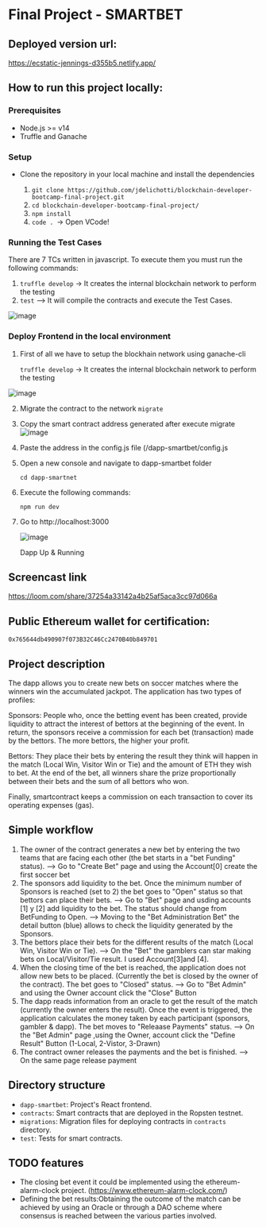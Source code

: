 # Final Project - SMARTBET

## Deployed version url:

https://ecstatic-jennings-d355b5.netlify.app/

## How to run this project locally:

### Prerequisites

- Node.js >= v14
- Truffle and Ganache


### Setup
- Clone the repository in your local machine and install the dependencies
  
  1. `git clone https://github.com/jdelichotti/blockchain-developer-bootcamp-final-project.git`
  2. `cd blockchain-developer-bootcamp-final-project/`
  3. `npm install`
  4. `code . `-> Open VCode!
 
### Running the Test Cases
There are 7 TCs written in javascript. To execute them you must run the following commands:
1. `truffle develop` -> It creates the internal blockchain network to perform the testing
2. `test` --> It will compile the contracts and execute the Test Cases.

![image](https://user-images.githubusercontent.com/32246675/143797692-7ea03f25-8e2f-42fa-92d8-43666707c032.png)

  
### Deploy Frontend in the local environment

1. First of all we have to setup the blockhain network using ganache-cli
   
   `truffle develop` -> It creates the internal blockchain network to perform the testing
   
  ![image](https://user-images.githubusercontent.com/32246675/143800291-8225616d-b9f1-48ce-bcce-7b8bcbdb7b21.png)

2. Migrate the contract to the network
   `migrate`

3. Copy the smart contract address generated after execute migrate
   ![image](https://user-images.githubusercontent.com/32246675/143800636-dc0ec4f1-297f-4c28-907f-1e760c45c4ee.png)

4. Paste the address in the config.js file (/dapp-smartbet/config.js
5. Open a new console and navigate to dapp-smartbet folder
   
   `cd dapp-smartnet`
6. Execute the following commands:
   
   `npm run dev`
7. Go to http://localhost:3000

   ![image](https://user-images.githubusercontent.com/32246675/143801327-383a94da-8596-464e-8554-20516b5fd553.png)
    
   Dapp Up & Running


## Screencast link

https://loom.com/share/37254a33142a4b25af5aca3cc97d066a

## Public Ethereum wallet for certification:

`0x765644db490907f073B32C46Cc2470B40b849701`

## Project description

The dapp allows you to create new bets on soccer matches where the winners win the accumulated jackpot.
The application has two types of profiles:

Sponsors: People who, once the betting event has been created, provide liquidity to attract the interest of bettors at the beginning of the event. In return, the sponsors receive a commission for each bet (transaction) made by the bettors. The more bettors, the higher your profit.

Bettors: They place their bets by entering the result they think will happen in the match (Local Win, Visitor Win or Tie) and the amount of ETH they wish to bet. At the end of the bet, all winners share the prize proportionally between their bets and the sum of all bettors who won.

Finally, smartcontract keeps a commission on each transaction to cover its operating expenses (gas).


## Simple workflow

1. The owner of the contract generates a new bet by entering the two teams that are facing each other (the bet starts in a "bet Funding" status).
  --> Go to "Create Bet" page and using the Account[0] create the first soccer bet
2. The sponsors add liquidity to the bet. Once the minimum number of Sponsors is reached (set to 2) the bet goes to "Open" status so that bettors can place their bets.
  --> Go to "Bet" page and usding accounts [1] y [2] add liquidity to the bet. The status should change from BetFunding to Open.
  --> Moving to the "Bet Administration Bet" the detail button (blue) allows to check the liquidity generated by the Sponsors.
3. The bettors place their bets for the different results of the match (Local Win, Visitor Win or Tie).
  --> On the "Bet" the gamblers can star making bets on Local/Visitor/Tie result. I used Account[3]and [4].
4. When the closing time of the bet is reached, the application does not allow new bets to be placed. (Currently the bet is closed by the owner of the contract). The bet goes to "Closed" status.
  --> Go to "Bet Admin" and using the Owner account click the "Close" Button
5. The dapp reads information from an oracle to get the result of the match (currently the owner enters the result). Once the event is triggered, the application calculates the money taken by each participant (sponsors, gambler & dapp). The bet moves to "Releaase Payments" status.
  --> On the "Bet Admin" page ,using the Owner, account click the "Define Result" Button (1-Local, 2-Vistor, 3-Drawn)
6. The contract owner releases the payments and the bet is finished.
  --> On the same page release payment

## Directory structure

- `dapp-smartbet`: Project's React frontend.
- `contracts`: Smart contracts that are deployed in the Ropsten testnet.
- `migrations`: Migration files for deploying contracts in `contracts` directory.
- `test`: Tests for smart contracts.


## TODO features

- The closing bet event it could be implemented using the ethereum-alarm-clock project. (https://www.ethereum-alarm-clock.com/)
- Defining the bet results:Obtaining the outcome of the match can be achieved by using an Oracle or through a DAO scheme where consensus is reached between the various parties involved.
